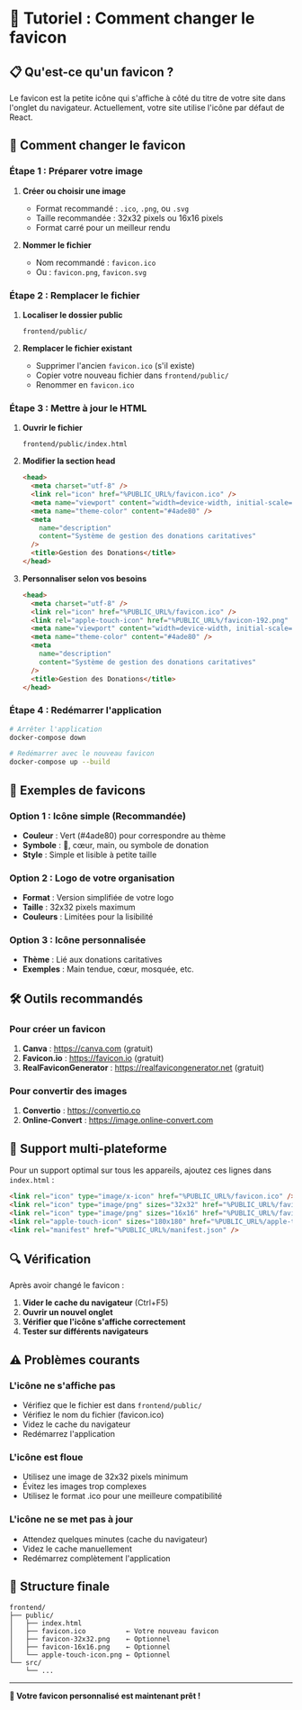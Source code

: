 # 🎨 Tutoriel : Comment changer le favicon

## 📋 Qu'est-ce qu'un favicon ?

Le favicon est la petite icône qui s'affiche à côté du titre de votre site dans l'onglet du navigateur. Actuellement, votre site utilise l'icône par défaut de React.

## 🎯 Comment changer le favicon

### Étape 1 : Préparer votre image

1. **Créer ou choisir une image**
   - Format recommandé : `.ico`, `.png`, ou `.svg`
   - Taille recommandée : 32x32 pixels ou 16x16 pixels
   - Format carré pour un meilleur rendu

2. **Nommer le fichier**
   - Nom recommandé : `favicon.ico`
   - Ou : `favicon.png`, `favicon.svg`

### Étape 2 : Remplacer le fichier

1. **Localiser le dossier public**
   ```
   frontend/public/
   ```

2. **Remplacer le fichier existant**
   - Supprimer l'ancien `favicon.ico` (s'il existe)
   - Copier votre nouveau fichier dans `frontend/public/`
   - Renommer en `favicon.ico`

### Étape 3 : Mettre à jour le HTML

1. **Ouvrir le fichier**
   ```
   frontend/public/index.html
   ```

2. **Modifier la section head**
   ```html
   <head>
     <meta charset="utf-8" />
     <link rel="icon" href="%PUBLIC_URL%/favicon.ico" />
     <meta name="viewport" content="width=device-width, initial-scale=1" />
     <meta name="theme-color" content="#4ade80" />
     <meta
       name="description"
       content="Système de gestion des donations caritatives"
     />
     <title>Gestion des Donations</title>
   </head>
   ```

3. **Personnaliser selon vos besoins**
   ```html
   <head>
     <meta charset="utf-8" />
     <link rel="icon" href="%PUBLIC_URL%/favicon.ico" />
     <link rel="apple-touch-icon" href="%PUBLIC_URL%/favicon-192.png" />
     <meta name="viewport" content="width=device-width, initial-scale=1" />
     <meta name="theme-color" content="#4ade80" />
     <meta
       name="description"
       content="Système de gestion des donations caritatives"
     />
     <title>Gestion des Donations</title>
   </head>
   ```

### Étape 4 : Redémarrer l'application

```bash
# Arrêter l'application
docker-compose down

# Redémarrer avec le nouveau favicon
docker-compose up --build
```

## 🎨 Exemples de favicons

### Option 1 : Icône simple (Recommandée)
- **Couleur** : Vert (#4ade80) pour correspondre au thème
- **Symbole** : 💚, cœur, main, ou symbole de donation
- **Style** : Simple et lisible à petite taille

### Option 2 : Logo de votre organisation
- **Format** : Version simplifiée de votre logo
- **Taille** : 32x32 pixels maximum
- **Couleurs** : Limitées pour la lisibilité

### Option 3 : Icône personnalisée
- **Thème** : Lié aux donations caritatives
- **Exemples** : Main tendue, cœur, mosquée, etc.

## 🛠️ Outils recommandés

### Pour créer un favicon
1. **Canva** : https://canva.com (gratuit)
2. **Favicon.io** : https://favicon.io (gratuit)
3. **RealFaviconGenerator** : https://realfavicongenerator.net (gratuit)

### Pour convertir des images
1. **Convertio** : https://convertio.co
2. **Online-Convert** : https://image.online-convert.com

## 📱 Support multi-plateforme

Pour un support optimal sur tous les appareils, ajoutez ces lignes dans `index.html` :

```html
<link rel="icon" type="image/x-icon" href="%PUBLIC_URL%/favicon.ico" />
<link rel="icon" type="image/png" sizes="32x32" href="%PUBLIC_URL%/favicon-32x32.png" />
<link rel="icon" type="image/png" sizes="16x16" href="%PUBLIC_URL%/favicon-16x16.png" />
<link rel="apple-touch-icon" sizes="180x180" href="%PUBLIC_URL%/apple-touch-icon.png" />
<link rel="manifest" href="%PUBLIC_URL%/manifest.json" />
```

## 🔍 Vérification

Après avoir changé le favicon :

1. **Vider le cache du navigateur** (Ctrl+F5)
2. **Ouvrir un nouvel onglet**
3. **Vérifier que l'icône s'affiche correctement**
4. **Tester sur différents navigateurs**

## ⚠️ Problèmes courants

### L'icône ne s'affiche pas
- Vérifiez que le fichier est dans `frontend/public/`
- Vérifiez le nom du fichier (favicon.ico)
- Videz le cache du navigateur
- Redémarrez l'application

### L'icône est floue
- Utilisez une image de 32x32 pixels minimum
- Évitez les images trop complexes
- Utilisez le format .ico pour une meilleure compatibilité

### L'icône ne se met pas à jour
- Attendez quelques minutes (cache du navigateur)
- Videz le cache manuellement
- Redémarrez complètement l'application

## 📁 Structure finale

```
frontend/
├── public/
│   ├── index.html
│   ├── favicon.ico          ← Votre nouveau favicon
│   ├── favicon-32x32.png    ← Optionnel
│   ├── favicon-16x16.png    ← Optionnel
│   └── apple-touch-icon.png ← Optionnel
└── src/
    └── ...
```

---

**🎉 Votre favicon personnalisé est maintenant prêt !**
